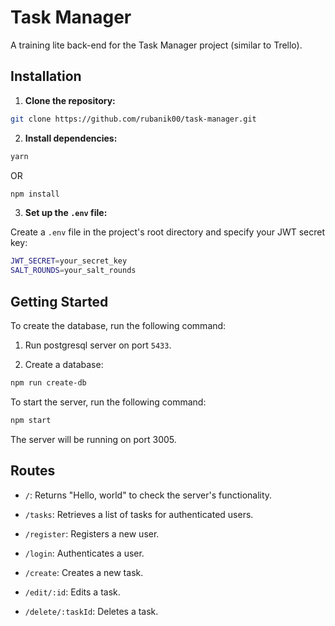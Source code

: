 # Task Manager

A training lite back-end for the Task Manager project (similar to Trello).

## Installation

1. **Clone the repository:**

```bash
git clone https://github.com/rubanik00/task-manager.git
```

2. **Install dependencies:**

```bash
yarn
```

OR

```bash
npm install
```

3. **Set up the `.env` file:**

Create a `.env` file in the project's root directory and specify your JWT secret key:

```bash
JWT_SECRET=your_secret_key
SALT_ROUNDS=your_salt_rounds
```

## Getting Started

To create the database, run the following command:

1. Run postgresql server on port `5433`.

2. Create a database:

```bash
npm run create-db
```

To start the server, run the following command:

```bash
npm start
```

The server will be running on port 3005.

## Routes

- `/`: Returns "Hello, world" to check the server's functionality.

- `/tasks`: Retrieves a list of tasks for authenticated users.

- `/register`: Registers a new user.

- `/login`: Authenticates a user.

- `/create`: Creates a new task.

- `/edit/:id`: Edits a task.

- `/delete/:taskId`: Deletes a task.
